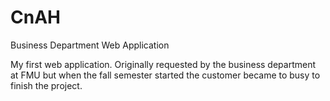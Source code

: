 # CnAH
Business Department Web Application

My first web application. Originally requested by the business department at FMU but when the fall semester started the customer became to busy to finish the project.
